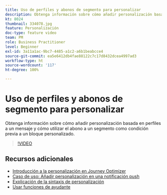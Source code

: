 ```yaml
---
title: Uso de perfiles y abonos de segmento para personalizar
description: Obtenga información sobre cómo añadir personalización basada en perfiles a un mensaje y cómo utilizar el abono a un segmento como condición previa a un bloque personalizado.
kt: 8024
thumbnail: 334078.jpg
feature: Personalización
doc-type: feature video
team: PM
role: Business Practitioner
level: Beginner
exl-id: 3a11a1ac-9bc7-4485-a1c2-a6b1beabcce4
source-git-commit: ea5e6412db4fae88122c7c17d8432dcea4997ad3
workflow-type: ht
source-wordcount: '117'
ht-degree: 100%

---
```


# Uso de perfiles y abonos de segmento para personalizar

Obtenga información sobre cómo añadir personalización basada en perfiles a un mensaje y cómo utilizar el abono a un segmento como condición previa a un bloque personalizado.

>[!VIDEO](https://video.tv.adobe.com/v/334078?quality=12)

## Recursos adicionales

* [Introducción a la personalización en Journey Optimizer](https://experienceleague.adobe.com/docs/journey-optimizer/using/create-messages/personalization/personalize.html?lang=es)
* [Caso de uso: Añadir personalización en una notificación push](https://experienceleague.corp.adobe.com/docs/journey-optimizer/using/create-messages/personalization/personalization-use-case.html?lang=es)
* [Explicación de la sintaxis de personalización](https://experienceleague.adobe.com/docs/journey-optimizer/using/create-messages/personalization/personalization-syntax.html?lang=es)
* [Usar funciones de ayudante](https://experienceleague-review.corp.adobe.com/docs/journey-optimizer/using/create-messages/personalization/functions/functions.html?lang=es)
